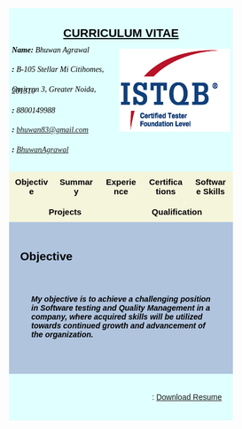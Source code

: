 <html>
<head>
<meta name="viewport" content="width=device-width, initial-scale=1">
<script src='https://kit.fontawesome.com/a076d05399.js'></script>



<!-- First style-->
<style>
* {
  box-sizing: border-box;
}

body {
  margin: 0;
  font-family: Arial, Helvetica, sans-serif;
}

/* The grid: Three equal columns that floats next to each other */
.column {
  float: left;
  width: 20%;
  padding: 10px;
  text-align: center;
  font-size: 15px;
  cursor: pointer;
  color: black;
}

.containerTab {
  padding: 20px;
  color: white;
}

/* Clear floats after the columns */
.row:after {
  content: "";
  display: table;
  clear: both;
}

/* Closable button inside the container tab */
.closebtn {
  float: right;
  color: white;
  font-size: 35px;
  cursor: pointer;
}
</style>


<!-- Second style-->
  <style>
* {
  box-sizing: border-box;
}

/* Style the body */
body {
  font-family: Arial, Helvetica, sans-serif;
  margin: 0;
}

/* Header/logo Title */
.header {
  padding: 5px;
  text-align: center;
  background: LightCyan;
  color: black;
}

/* Increase the font size of the heading */
.header h1 {
  font-size: 40px;
  font-weight: bold;
  font-family: "Times New Roman", Times, serif;
}
/* Increase the font size of the heading */
.header h6 {
  font-size: 14px;
  font-weight: normal;
  font-family: "Times New Roman", Times, serif;
  text-align: left;
  line-height: 20%;
}

/* Sticky navbar - toggles between relative and fixed, depending on the scroll position. It is positioned relative until a given offset position is met in the viewport - then it "sticks" in place (like position:fixed). The sticky value is not supported in IE or Edge 15 and earlier versions. However, for these versions the navbar will inherit default position */
.navbar {
  overflow: hidden;
  background-color: #333;
  position: sticky;
  position: -webkit-sticky;
  top: 0;
}

/* Style the navigation bar links */
.navbar a {
  float: left;
  display: block;
  color: white;
  text-align: center;
  padding: 14px 20px;
  text-decoration: none;
}

/* Right-aligned link */
.navbar a.right {
  float: right;
}

/* Change color on hover */
.navbar a:hover {
  background-color: #ddd;
  color: black;
}

/* Active/current link */
.navbar a.active {
  background-color: #666;
  color: white;
}

/* Column container */
.row {  
  display: -ms-flexbox; /* IE10 */
  display: flex;
  -ms-flex-wrap: wrap; /* IE10 */
  flex-wrap: wrap;
}

/* Create two unequal columns that sits next to each other */
/* Sidebar/left column */
.side {
  -ms-flex: 30%; /* IE10 */
  flex: 30%;
  background-color: #f1f1f1;
  padding: 20px;
}

/* Main column */
.main {   
  -ms-flex: 70%; /* IE10 */
  flex: 70%;
  background-color: LightSteelBlue;
  padding: 20px;
}

/* Fake image, just for this example */
.fakeimg {
  background-color: #aaa;
  width: 100%;
  padding: 20px;
}

/* Footer */
.footer {
  padding: 20px;
  text-align: center;
  background: LightCyan;
}

/* Responsive layout - when the screen is less than 700px wide, make the two columns stack on top of each other instead of next to each other */
@media screen and (max-width: 700px) {
  .row {   
    flex-direction: column;
  }
}

/* Responsive layout - when the screen is less than 400px wide, make the navigation links stack on top of each other instead of next to each other */
@media screen and (max-width: 400px) {
  .navbar a {
    float: none;
    width: 100%;
  }
}

</style>

</head>

<body>


<div class="header">
<div style="text-align:center; line-height: 1.0">
  <h2><u>CURRICULUM VITAE</u></h2>
  <img src="CTFL.png" alt="Cinque Terre" width="200" height="150" align="right" padding="10px">
  <h6 style="color:black"> <b>Name: </b>Bhuwan Agrawal</h6>
  <h6 style="color:black"><i class='fa fa-home'></i> <b>:</b> B-105 Stellar Mi Citihomes,</h6>
  <h6 style="color:black">Omicron 3, Greater Noida, 201310</h6>
  <h6 style="color:black"><i class='fas fa-mobile-alt'></i> <b>:</b> 8800149988</h6>
  <h6 style="color:black"><i class='fa fa-envelope'></i> <b>:</b> <A HREF="mailto:name@mydomain.com">bhuwan83@gmail.com</A></h6>
  <h6 style="color:black"><i class='fab fa-linkedin'></i> <b>:</b> <a href="https://www.linkedin.com/in/bhuwanagrawal">BhuwanAgrawal</a></h6>
</div>
<!--div style="text-align:center">
  <p>For detail information click on the boxes below:</p>
</div-->
</div>



<!-- Seven columns -->
<div class="row">
  <div class="column" onclick="openTab('b1');" style="background:#F5F5DC;column-rule-style:double">
    <b>Objective</b>
  </div>
  <div class="column" onclick="openTab('b2');" style="background:#F5F5DC;column-rule-style:double">
    <b>Summary</b>
  </div>
  <div class="column" onclick="openTab('b3');" style="background:#F5F5DC;column-rule-style:double">
    <b>Experience</b>
  </div>
   <div class="column" onclick="openTab('b4');" style="background:#F5F5DC;column-rule-style:double">
    <b>Certifications</b>
  </div>
  <div class="column" onclick="openTab('b5');" style="background:#F5F5DC;column-rule-style:double">
    <b>Software Skills</b>
  </div>
  <div class="column" onclick="openTab('b6');" style="background:#F5F5DC;column-rule-style:double">
    <b>Projects</b>
  </div>
   <div class="column" onclick="openTab('b7');" style="background:#F5F5DC;column-rule-style:double">
    <b>Qualification</b>
  </div>
</div>

<!-- Full-width columns: (hidden by default) -->

<div id="b1" class="containerTab" style="background:LightSteelBlue;color:black">
  <!--span onclick="this.parentElement.style.display='none'" class="closebtn">&times;</span-->
  <h2>Objective</h2>
  <div class="main">
    <p><h5>My objective is to achieve a challenging position in Software testing and Quality Management in a company, where acquired skills will be utilized towards continued growth and advancement of the organization.</h5></p>
  </div>
</div>



<div id="b2" class="containerTab" style="display:none;background:LightSteelBlue;color:black">
  <!--span onclick="this.parentElement.style.display='none'" class="closebtn">&times;</span-->
  <h2>Summary</h2>
  <div class="main">  
    <h2>A total 11.7 years of Quality Assurance experience in Software industry</h2>
    <p><h5>•	Extensive knowledge in performing Automation testing using Selenium, Ranorex and TestComplete.</h5></p>
	<p><h5>•	Proficient in VBScript.</h5></p>
	<p><h5>•	Knowledge of SDLC and STLC.</h5></p>
	<p><h5>•	Good knowledge and experience of providing quality control in web based as well as Client-server-based applications.</h5></p>
	<p><h5>•	Extensive experience in following QA Methodologies: writing Test Cases, executing and reporting.</h5></p>
	<p><h5>•	Performed Defect Reporting and Tracking throughout the defect life cycle.</h5></p>
	<p><h5>•	Experience in Black Box Testing, Database Testing and Functional Testing, Automation Testing.</h5></p>
	<p><h5>•	Testing on different Operating System Windows XP/7/10,Server 2K8</h5></p>
	<p><h5>•	Skilled on: </h5></p>
	<p><h5>&emsp;&emsp;•	Automation Testing Tool: Selenium, Ranorex and TestComplete</h5></p>
	<p><h5>&emsp;&emsp;•	Version Management Tool: SVN, Github</h5></p>
	<p><h5>&emsp;&emsp;•	Bug Reporting Tools: QC, JIRA</h5></p>
	<p><h5>&emsp;&emsp;•	Test case management tools: TestRail, TestLink</h5></p>
	<p><h5>•	Responsible for Project Planning and Estimations</h5></p>
	<p><h5>•	Team Management (Team size of 7)</h5></p>
	<p><h5>•	Efficient tasks delegation</h5></p>
	<p><h5>•	Daily Scrum / Status tracking of tasks</h5></p>
	<p><h5>•	Project/Defect status Reporting</h5></p>
	<p><h5>•	Self-starter and highly motivated with team building spirit and ability to mentor and learn from team members.</h5></p>
  </div>
</div>

<div id="b3" class="containerTab" style="display:none;background:LightSteelBlue;color:black">
  <!--span onclick="this.parentElement.style.display='none'" class="closebtn">&times;</span-->
  <h2>Experience</h2>
  <div class="main">
    <p><h5>• Working as a QA Manager in Bitxia Technology, Gurugram from Sep-2022 to Present</h5></p>
    <p><h5>• Worked as a Sr. Test Engineer in DLT LABS, Noida from June-2021 to Sep-2022</h5></p>
    <p><h5>• Worked as an Associate Team Lead in Xorlabs.com, Greater Noida from March-2014 to June-2021.</h5></p>
    <p><h5>• Worked as a Software Test Engineer in Safenet Infotech Pvt. Ltd., Noida through Magna InfoTech Pvt. Ltd., Hyderabad from March-2012 to March-2014</h5></p>
  </div>
</div>

<div id="b4" class="containerTab" style="display:none;background:LightSteelBlue;color:black">
  <!--span onclick="this.parentElement.style.display='none'" class="closebtn">&times;</span-->
  <h2>Certifications</h2>
  <div class="main">
    <p><h5>• Certified Tester Foundation Level in Software Testing</h5></p>
  </div>
</div>


<div id="b5" class="containerTab" style="display:none;background:LightSteelBlue;color:black">
  <!--span onclick="this.parentElement.style.display='none'" class="closebtn">&times;</span-->
  <h2>Software Skills</h2>
  <div class="main">
    <p><h5>• Automation Testing Tool:&emsp;&emsp;&emsp;&emsp;&emsp;&emsp;Selenium, Ranorex and TestComplete</h5></p>
    <p><h5>• Version Management Tool:&emsp;&emsp;&emsp;&emsp;&emsp;SVN, Github</h5></p>
	<p><h5>• Bug Reporting Tools:&emsp;&emsp;&emsp;&emsp;&emsp;&emsp;&emsp;&ensp;QC, JIRA</h5></p>
    <p><h5>• Operating System:&emsp;&emsp;&emsp;&emsp;&emsp;&emsp;&emsp;&emsp;&ensp;Windows XP/7/10, Server 2K8</h5></p>
	<p><h5>• Applications:&emsp;&emsp;&emsp;&emsp;&emsp;&emsp;&emsp;&emsp;&emsp;&emsp;&ensp;&ensp;MS-Office: Excel, Word, Power Point</h5></p>
    <p><h5>• Database:&emsp;&emsp;&emsp;&emsp;&emsp;&emsp;&emsp;&emsp;&emsp;&emsp;&emsp;&emsp;&ensp;SQL Server</h5></p>
	<p><h5>• Test Case Management Tools:&emsp;&emsp;&emsp;&emsp;&emsp;&ensp;TestRail, TestLink</h5></p>
  </div>
</div>



<div id="b6" class="containerTab" style="display:none;background:LightSteelBlue;color:black">
  <!--span onclick="this.parentElement.style.display='none'" class="closebtn">&times;</span-->
  <h2>Projects</h2>
  <div class="main">

  	<h2>•	Investor Portal Bitxia Technology, Gurugram (Sep-2022 – Till Date)</h2>
    <p><h5>Role: (Project Management, Manual Testing)</h5></p>
    <p>• Involved in Functional Testing, Retesting, Regression Testing and GUI Testing of the application.</p>
	<p>• Created Test cases in Test case management tool (TestLink) for the functionalities and executed the same.</p>
	<p>• Bug Reporting/ Maintenance done using Jira.</p>
  
	<br>
  	<h2>•	Jarvis Retail Lending Bitxia Technology, Gurugram (Sep-2022 – Apr-2023)</h2>
    <p><h5>Role: (Project Management, Manual Testing)</h5></p>
    <p>• Involved in Functional Testing, Retesting, Regression Testing and GUI Testing of the application.</p>
	<p>• Created Test cases in Test case management tool (TestLink) for the functionalities and executed the same.</p>
	<p>• Bug Reporting/ Maintenance done using Jira.</p>
  
	<br>
	<h2>•	PPD (DL Asset Track) DLT LABS, Noida (Mar-2022 – Sep-2022)</h2>
    <p><h5>Role: (Manual Testing)</h5></p>
    <p>• Involved in Functional Testing, Retesting, Regression Testing and GUI Testing of the application.</p>
	<p>• Created Test cases in Test case management tool (TestLink) for the functionalities and executed the same.</p>
	<p>• Bug Reporting/ Maintenance done using Jira.</p>
  
	<br>
    <h2>•	THOR (DL Asset Track) DLT LABS, Noida (June-2021 – Feb-2022)</h2>
    <p><h5>Role: (Manual Testing)</h5></p>
    <p>• Involved in Functional Testing, Retesting, Regression Testing and GUI Testing of the application.</p>
	<p>• Created Test cases in Test case management tool (TestLink) for the functionalities and executed the same.</p>
	<p>• Bug Reporting/ Maintenance done using Jira.</p>
	
	<br>
  	<h2>• SQLCM Xorlabs.com, Greater Noida (Jan-2020 – June-2021)</h2>
    <p><h5>Role: (Manual/Automation Testing)</h5></p>
    <p>• Involved in Manual Testing of the application.</p>
	<p>• Involved in Automation Testing of the application using Ranorex.</p>
	<p>• Created Automated Test scripts for the functionalities and executed the same through Ranorex.</p>
	<p>• Maintenance of TestComplete test scripts.</p>
	
    <br>
    <p><h2>• XMF Automation Xorlabs.com, Greater Noida (Jan-2019 – Dec-2020)</h2></p>
    <p><h5>Role: (Automation Testing)</h5></p>
    <p>• Developed a Hybrid framework using Selenium Web driver and Java.</p>
	<p>• Writing test scripts using keywords.</p>
	
	<br>
    <p><h2>• SQLCM Xorlabs.com, Greater Noida (Sep-2016 – Dec-2019)</h2></p>
    <p><h5>Role: (Manual/Automation Testing)</h5></p>
    <p>• Involved in Manual Testing of the application.</p>
	<p>• Involved in Automation Testing of the application using Ranorex.</p>
	<p>• Created Automated Test scripts for the functionalities and executed the same through Ranorex.</p>
	<p>• Maintenance of TestComplete test scripts.</p>

	<br>
    <p><h2>• CML Configurator Model Testing Xorlabs.com, Greater Noida (May-2015 – May-2019)</h2></p>
    <p><h5>Role: (Manual Testing)</h5></p>
    <p>• Involved in Functional Testing, Retesting, Regression Testing and GUI Testing of the application.</p>
	<p>• Created Test cases for the functionalities and executed the same.</p>
	<p>• Bug Reporting/ Maintenance done using Jira.</p>

	<br>
    <p><h2>• SQL Secure Xorlabs.com, Greater Noida (Aug-2017 – Oct-2017)</h2></p>
    <p><h5>Role: (Automation Testing)</h5></p>
    <p>• Involved in Automation Testing of the application.</p>
	<p>• Created Automated Test scripts for the functionalities and executed the same through TestComplete</p>

	<br>
    <p><h2>• Uptime Xorlabs.com, Greater Noida (Jan-2017– July-2017)</h2></p>
    <p><h5>Role: (Manual Testing)</h5></p>
    <p>• Involved in Functional Testing, Retesting, Regression Testing and GUI Testing of the application.</p>
    <p>• Created Test cases for the functionalities and executed the same.</p>
	<p>• Bug Reporting/ Maintenance done using Jira.</p>

	<br>
    <p><h2>• ASD	Xorlabs.com, Greater Noida (Mar-2014 – Dec-2016)</h2></p>
    <p><h5>Role: (Manual Testing)</h5></p>
    <p>• Involved in Functional Testing, Retesting, Regression Testing and GUI Testing of the application.</p>
	<p>• Created Test cases for the functionalities and executed the same.</p>
	<p>• Bug Reporting/ Maintenance done using Jira.</p>
	
	<br>
    <p><h2>• One Source Configurator (OSC) Xorlabs.com, Greater Noida (Mar-2014 – Dec-2016)</h2></p>
    <p><h5>Role: (Manual Testing/Automation Testing)</h5></p>
    <p>• Involved in Functional Testing, Retesting, Regression Testing and GUI Testing of the application.</p>
	<p>• Created Test cases for the functionalities and executed the same.</p>
	<p>• Bug Reporting/ Maintenance done using Jira.</p>
	<p>• Involved in Automation Testing of the application.</p>
	<p>• Created Automated Test scripts for the functionalities and executed the same through Selenium.</p>

	<br>
    <p><h2>• MSQT	Xorlabs.com., Greater Noida (Mar-2014 – Dec-2015)</h2></p>
    <p><h5>Role: (Manual Testing)</h5></p>
    <p>• Involved in Functional Testing, Retesting, Regression Testing and GUI Testing of the application.</p>
	<p>• Created Test cases for the functionalities and executed the same.</p>
	<p>• Bug Reporting/ Maintenance done using Jira.</p>
	<p>Some text..</p>

	<br>
    <p><h2>• Usage Reporting System	Safenet Infotech Pvt. Ltd., Noida (Dec-2012– Mar-2014)</h2></p>
    <p><h5>Role: (Manual Testing)</h5></p>
    <p>• Involved in Functional Testing, Database Testing, Retesting, Regression Testing and GUI Testing of the application.</p>
    <p>• Created Test cases for the functionalities and executed the same.</p>
    <p>• Bug Reporting/ Maintenance done using MKS/Jira.</p>

	<br>
    <p><h2>• WPS Online	Safenet Infotech Pvt. Ltd., Noida (Mar-2012 – Dec-2012)</h2></p>
    <p><h5>Role: (Manual Testing/Automation Testing)</h5></p>
    <p>• Involved in Functional Testing, Retesting, Regression Testing and GUI Testing of the application.</p>
	<p>• Created Test cases for the functionalities and executed the same.</p>
	<p>• Involved in writing/maintenance of QTP scripts (with VB script) for functional of the application.</p>
	<p>• Bug Reporting/ Maintenance done using MKS.</p>
	<br>
    <p><h2>• WPS Client	Safenet Infotech Pvt. Ltd., Noida (Mar-2012 – Dec-2012)</h2></p>
    <p><h5>Role: (Manual Testing/Automation Testing)</h5></p>
    <p>• Involved in Functional Testing, Retesting, Regression Testing and GUI Testing of the application.</p>
    <p>• Created Test cases for the functionalities and executed the same.</p>
    <p>• Involved in writing/maintenance of QTP scripts (with VB script) for functional of the application.</p>
    <p>• Bug Reporting/ Maintenance done using MKS.</p>	
  </div>
</div>


<div id="b7" class="containerTab" style="display:none;background:LightSteelBlue;color:black">
  <!--span onclick="this.parentElement.style.display='none'" class="closebtn">&times;</span-->
  <h2>Qualification</h2>
  <div class="main">
    <p><h5>• Done Master of Computer Application from UP Technical University with 64.28%</h5></p>
    <p><h5>• Done Bachelor of Computer Application from Allahabad Agriculture Institute Deemed Universitywith 7.96 CGPA</h5></p>
  </div>
</div>

<script>
function openTab(tabName) {
  var i, x;
  x = document.getElementsByClassName("containerTab");
  for (i = 0; i < x.length; i++) {
    x[i].style.display = "none";
  }
  document.getElementById(tabName).style.display = "block";
}
</script>


<div class="footer">
 <div style="text-align:right">
 <p><i class='fa fa-download'></i>&ensp; : <a href="Resume_Bhuwan_Agrawal.pdf" download class="right">Download Resume</a></p>
</div>
</div>

</body>
</html>